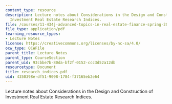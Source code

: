 ```yaml
---
content_type: resource
description: Lecture notes about Considerations in the Design and Construction of
  Investment Real Estate Research Indices.
file: /courses/11-434j-advanced-topics-in-real-estate-finance-spring-2007/4350398edf5190981784f37165eb2e64_research_indices.pdf
file_type: application/pdf
learning_resource_types:
- Lecture Notes
license: https://creativecommons.org/licenses/by-nc-sa/4.0/
ocw_type: OCWFile
parent_title: Lecture Notes
parent_type: CourseSection
parent_uid: 93cbbe7b-80da-bf2f-0152-ccc3d52a12db
resourcetype: Document
title: research_indices.pdf
uid: 4350398e-df51-9098-1784-f37165eb2e64
---
```

Lecture notes about Considerations in the Design and Construction of Investment Real Estate Research Indices.